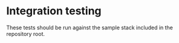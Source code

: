 # Integration testing

These tests should be run against the sample stack included in the repository root.

